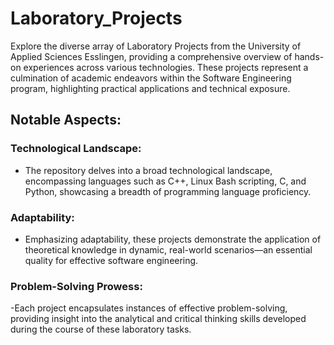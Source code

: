 # Laboratory_Projects
Explore the diverse array of Laboratory Projects from the University of Applied Sciences Esslingen, providing a comprehensive overview of hands-on experiences across various technologies. 
These projects represent a culmination of academic endeavors within the Software Engineering program, highlighting practical applications and technical exposure.

## Notable Aspects:
### Technological Landscape: 
- The repository delves into a broad technological landscape, encompassing languages such as C++, Linux Bash scripting, C, and Python, showcasing a breadth of programming language proficiency.

### Adaptability: 
- Emphasizing adaptability, these projects demonstrate the application of theoretical knowledge in dynamic, real-world scenarios—an essential quality for effective software engineering.

### Problem-Solving Prowess: 
-Each project encapsulates instances of effective problem-solving, providing insight into the analytical and critical thinking skills developed during the course of these laboratory tasks.



